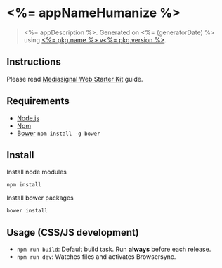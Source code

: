 # <%= appNameHumanize %>

> <%= appDescription %>. Generated on <%= (generatorDate) %> using [<%= pkg.name %> v<%= pkg.version %>](<%= (generatorRepository) %>).

## Instructions 

Please read [Mediasignal Web Starter Kit](https://bitbucket.org/mediasignal/mediasignal-web-starter-kit) guide.

## Requirements

* [Node.js](http://nodejs.org/)
* [Npm](https://www.npmjs.org/)
* [Bower](http://bower.io/) `npm install -g bower`

## Install

Install node modules
  
    npm install

Install bower packages
  
    bower install

## Usage (CSS/JS development)

* `npm run build`: Default build task. Run **always** before each release.
* `npm run dev`: Watches files and activates Browsersync.
